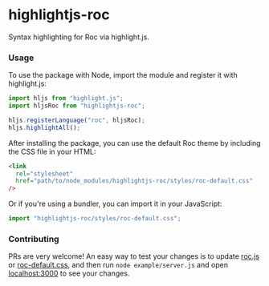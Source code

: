 # highlightjs-roc

Syntax highlighting for Roc via highlight.js.

### Usage

To use the package with Node, import the module and register it with highlight.js:

```javascript
import hljs from "highlight.js";
import hljsRoc from "highlightjs-roc";

hljs.registerLanguage("roc", hljsRoc);
hljs.highlightAll();
```

After installing the package, you can use the default Roc theme by including the CSS file in your HTML:

```html
<link
  rel="stylesheet"
  href="path/to/node_modules/highlightjs-roc/styles/roc-default.css"
/>
```

Or if you're using a bundler, you can import it in your JavaScript:

```javascript
import "highlightjs-roc/styles/roc-default.css";
```

### Contributing

PRs are very welcome! An easy way to test your changes is to update [roc.js](./src/roc.js) or [roc-default.css](./styles/roc-default.css), and then run `node example/server.js` and open [localhost:3000](http://localhost:3000) to see your changes.
